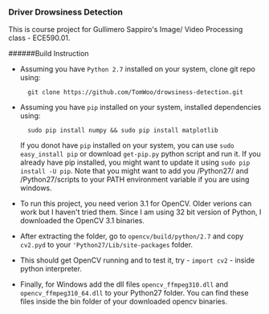 ### Driver Drowsiness Detection

This is course project for Gullimero Sappiro's Image/ Video Processing class - ECE590.01. 

######Build Instruction
* Assuming you have `Python 2.7` installed on your system, clone git repo using:

        git clone https://github.com/TomWoo/drowsiness-detection.git

* Assuming you have `pip` installed on your system, installed dependencies using:

        sudo pip install numpy && sudo pip install matplotlib

  If you donot have `pip` installed on your system, you can use `sudo easy_install pip` or download `get-pip.py` python script and run it. If you already have pip installed, you might want to update it using `sudo pip install -U pip`. Note that you might want to add you <path>/Python27/ and <path>/Python27/scripts to your PATH environment variable if you are using windows. 
  
* To run this project, you need verion 3.1 for OpenCV. Older verions can work but I haven't tried them. Since I am using 32 bit version of Python, I downloaded the OpenCV 3.1 binaries.

* After extracting the folder, go to `opencv/build/python/2.7` and copy `cv2.pyd` to your `'Python27/Lib/site-packages` folder. 

* This should get OpenCV running and to test it, try - `import cv2` - inside python interpreter. 

* Finally, for Windows add the dll files `opencv_ffmpeg310.dll` and `opencv_ffmpeg310_64.dll` to your Python27 folder. You can find these files inside the bin folder of your downloaded opencv binaries. 
